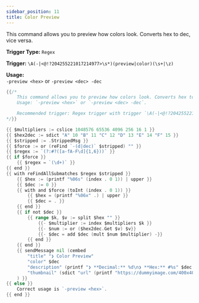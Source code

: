 ```yaml
---
sidebar_position: 11
title: Color Preview
---
```


This command allows you to preview how colors look. Converts hex to dec, vice versa.

**Trigger Type:** `Regex`

**Trigger:** `\A(-|<@!?204255221017214977>\s*)(preview|color)(\s+|\z)`

**Usage:**  
`-preview <hex>` or `-preview <dec> -dec`

```go
{{/*
	This command allows you to preview how colors look. Converts hex to dec, vice versa.
	Usage: `-preview <hex>` or `-preview <dec> -dec`.

	Recommended trigger: Regex trigger with trigger `\A(-|<@!?204255221017214977>\s*)(preview|color)(\s+|\z)`
*/}}

{{ $multipliers := cslice 1048576 65536 4096 256 16 1 }}
{{ $hex2dec := sdict "A" 10 "B" 11 "C" 12 "D" 13 "E" 14 "F" 15 }}
{{ $stripped := .StrippedMsg }}
{{ $force := or (reFind `-(d|dec)` $stripped) "" }}
{{ $regex := `(?:#?([a-fA-F\d]{1,6}))` }}
{{ if $force }}
	{{ $regex = `(\d+)` }}
{{ end }}
{{ with reFindAllSubmatches $regex $stripped }}
	{{ $hex := (printf "%06s" (index . 0 1)) | upper }}
	{{ $dec := 0 }}
	{{ with and $force (toInt (index . 0 1)) }}
		{{ $hex = (printf "%06x" .) | upper }}
		{{ $dec = . }}
	{{ end }}
	{{ if not $dec }}
		{{ range $k, $v := split $hex "" }}
			{{- $multiplier := index $multipliers $k }}
			{{- $num := or ($hex2dec.Get $v) $v}}
			{{- $dec = add $dec (mult $num $multiplier) -}}
		{{ end }}
	{{ end }}
	{{ sendMessage nil (cembed
		"title" "❯ Color Preview"
		"color" $dec
		"description" (printf "❯ **Decimal:** %d\n❯ **Hex:** #%s" $dec $hex)
		"thumbnail" (sdict "url" (printf "https://dummyimage.com/400x400/%s/%s" $hex $hex))
	) }}
{{ else }}
	Correct usage is `-preview <hex>`.
{{ end }}
```